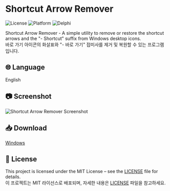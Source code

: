 # Shortcut Arrow Remover

![License](https://img.shields.io/badge/License-MIT-blue.svg)
![Platform](https://img.shields.io/badge/Windows-7%2B-green)
![Delphi](https://img.shields.io/badge/Made%20with-Delphi%2012.1-orange)

Shortcut Arrow Remover - A simple utility to remove or restore the shortcut arrows and the "- Shortcut" suffix from Windows desktop icons.
<br>
바로 가기 아이콘의 화살표와 "- 바로 가기" 접미사를 제거 및 복원할 수 있는 프로그램입니다.

## 🌐 Language
English

## 📷 Screenshot
![Shortcut Arrow Remover Screenshot](https://i.imgur.com/7SsWeJY.png)

## 📥 Download
[Windows](https://github.com/0x2019/ShortcutArrowRemover/releases)

## 📄 License
This project is licensed under the MIT License – see the [LICENSE](LICENSE) file for details.  
이 프로젝트는 MIT 라이선스로 배포되며, 자세한 내용은 [LICENSE](LICENSE) 파일을 참고하세요.
